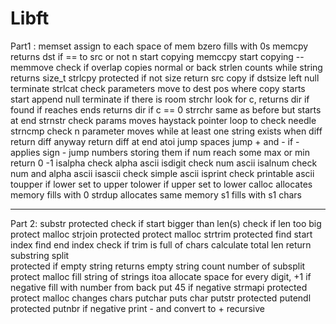 # Libft
Part1 :
	memset
			assign to each space of mem
	bzero
			fills with 0s
	memcpy
			returns dst if == to src or not n
			start copying
	memccpy
			start copying
			--
	memmove
			check if overlap
			copies normal or back
	strlen
			counts while string
			returns size_t
	strlcpy
			protected
			if not size return src
			copy
			if dstsize left null terminate
	strlcat
			check parameters
			move to dest pos where copy starts
			start append
			null terminate if there is room
	strchr
			look for c, returns dir if found
			if reaches ends returns dir if c == 0
	strrchr
			same as before but starts at end
	strnstr
			check params
			moves haystack pointer
			loop to check needle
	strncmp
			check n parameter
			moves while at least one string exists
			when diff return diff
			anyway return diff at end
	atoi
			jump spaces
			jump + and -
			if - applies sign -
			jump numbers storing them
			if num reach some max or min return 0 -1
	isalpha
			check alpha ascii
	isdigit
			check num ascii
	isalnum
			check num and alpha ascii
	isascii
			check simple ascii
	isprint
			check printable ascii
	toupper
			if lower set to upper
	tolower
			if upper set to lower
	calloc
			allocates memory
			fills with 0
	strdup
			allocates same memory s1
			fills with s1 chars
      
---------------------------------------------------------------------------------------------------------
Part 2:
	substr
			protected
			check if start bigger than len(s)
			check if len too big
			protect malloc
	strjoin
			protected
			protect malloc
	strtrim
			protected
			find start index
			find end index
			check if trim is full of chars
			calculate total len
			return substring
	split	
			protected
			if empty string returns empty string
			count number of subsplit
			protect malloc
			fill string of strings
	itoa
			allocate space for every digit, +1 if negative
			fill with number from back
			put 45 if negative
	strmapi
			protected
			protect malloc
			changes chars
	putchar
			puts char
	putstr
			protected
	putendl
			protected
	putnbr
			if negative print - and convert to +
			recursive
